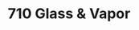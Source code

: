 ---
title: "710 Glass & Vapor"
url: /erie/710-glass-und-vapor-old-french-road/
shop: E-Zigaretten
---